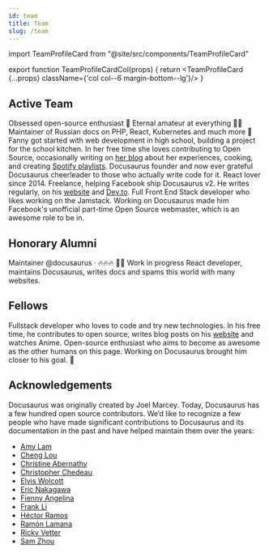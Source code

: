 ```yaml
---
id: team
title: Team
slug: /team
---
```


import TeamProfileCard from "@site/src/components/TeamProfileCard"

export function TeamProfileCardCol(props) { return <TeamProfileCard {...props} className={'col col--6 margin-bottom--lg'}/> }

## Active Team

<div className="row">
  <TeamProfileCardCol 
    name="Alexey Pyltsyn" 
    githubUrl="https://github.com/lex111"
  >
    Obsessed open-source enthusiast 👋 Eternal amateur at everything 🤷‍♂️ Maintainer of Russian docs on PHP, React, Kubernetes and much more 🧐
  </TeamProfileCardCol>
  <TeamProfileCardCol 
    name="Fanny Vieira" 
    githubUrl="https://github.com/fanny"
    twitterUrl="https://twitter.com/fannyvieiira"
  >
    Fanny got started with web development in high school, building a project for the school kitchen. In her free time she loves contributing to Open Source, occasionally writing on <a href="https://dev.to/fannyvieira" target="_blank">her blog</a> about her experiences, cooking, and creating <a href="https://open.spotify.com/user/anotherfanny" target="_blank">Spotify playlists</a>.
  </TeamProfileCardCol>
  <TeamProfileCardCol 
    name="Joel Marcey" 
    githubUrl="https://github.com/JoelMarcey"
    twitterUrl="https://twitter.com/joelmarcey"
  >
    Docusaurus founder and now ever grateful Docusaurus cheerleader to those who actually write code for it.
  </TeamProfileCardCol>
  <TeamProfileCardCol 
    name="Sébastien Lorber" 
    githubUrl="https://github.com/slorber"
    twitterUrl="https://twitter.com/sebastienlorber"
  >
    React lover since 2014. Freelance, helping Facebook ship Docusaurus v2. He writes regularly, on his <a href="https://sebastienlorber.com/" target="_blank">website</a> and <a href="https://dev.to/sebastienlorber" target="_blank">Dev.to</a>.
  </TeamProfileCardCol>
  <TeamProfileCardCol 
    name="Yangshun Tay" 
    githubUrl="https://github.com/yangshun"
    twitterUrl="https://twitter.com/yangshunz"
  >
    Full Front End Stack developer who likes working on the Jamstack. Working on Docusaurus made him Facebook's unofficial part-time Open Source webmaster, which is an awesome role to be in.
  </TeamProfileCardCol>
</div>

## Honorary Alumni

<div className="row">
  <TeamProfileCardCol name="Endilie Yacop Sucipto" githubUrl="https://github.com/endiliey" twitterUrl="https://twitter.com/endiliey">
    Maintainer @docusaurus · 🔥🔥🔥
  </TeamProfileCardCol>
  <TeamProfileCardCol 
    name="Wei Gao" 
    githubUrl="https://github.com/wgao19"
    twitterUrl="https://twitter.com/wgao19"
  >
    🏻‍🌾 Work in progress React developer, maintains Docusaurus, writes docs and spams this world with many websites.
  </TeamProfileCardCol>
</div>

## Fellows

<div className="row">
  <TeamProfileCardCol name="Anshul Goyal" githubUrl="https://github.com/anshulrgoyal" twitterUrl="https://twitter.com/ar_goyal">
  Fullstack developer who loves to code and try new technologies. In his free time, he contributes to open source, writes blog posts on his <a href="https://anshulgoyal.dev/" target="_blank">website</a> and watches Anime.
  </TeamProfileCardCol>
  <TeamProfileCardCol name="Tan Teik Jun" githubUrl="https://github.com/teikjun" twitterUrl="https://twitter.com/teik_jun">
    Open-source enthusiast who aims to become as awesome as the other humans on this page. Working on Docusaurus brought him closer to his goal. 🌱
  </TeamProfileCardCol>
</div>

## Acknowledgements

Docusaurus was originally created by Joel Marcey. Today, Docusaurus has a few hundred open source contributors. We’d like to recognize a few people who have made significant contributions to Docusaurus and its documentation in the past and have helped maintain them over the years:

- [Amy Lam](https://github.com/amyrlam)
- [Cheng Lou](https://github.com/chenglou)
- [Christine Abernathy](https://github.com/caabernathy)
- [Christopher Chedeau](https://github.com/vjeux)
- [Elvis Wolcott](https://github.com/elviswolcott)
- [Eric Nakagawa](https://github.com/ericnakagawa)
- [Fienny Angelina](https://github.com/fiennyangeln)
- [Frank Li](https://github.com/deltice)
- [Héctor Ramos](https://github.com/hramos)
- [Ramón Lamana](https://github.com/rlamana)
- [Ricky Vetter](https://github.com/rickyvetter)
- [Sam Zhou](https://github.com/SamChou19815)
